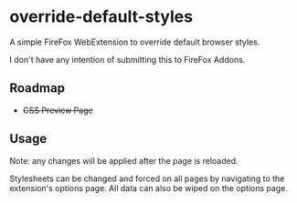 # override-default-styles

A simple FireFox WebExtension to override default browser styles.

I don't have any intention of submitting this to FireFox Addons.

## Roadmap

+ ~~CSS Preview Page~~

## Usage

Note: any changes will be applied after the page is reloaded.

Stylesheets can be changed and forced on all pages by navigating to the extension's options page.  All data can also be wiped on the options page.
